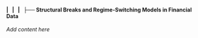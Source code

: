 #### |   |   |   ├── Structural Breaks and Regime-Switching Models in Financial Data

*Add content here*